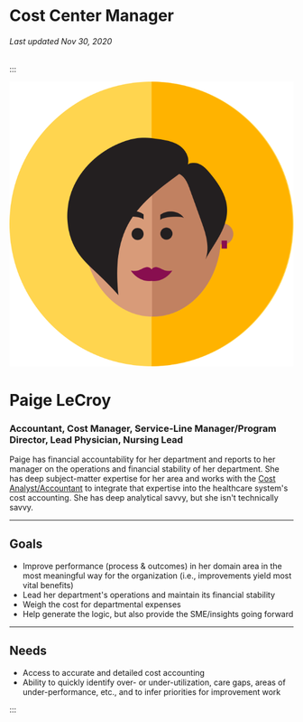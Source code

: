 # Cost Center Manager

###### Last updated Nov 30, 2020

:::

<div class="persona-header">

![Avatar Image](./assets/avatars/avatar11.svg)

<div>

# Paige LeCroy

### Accountant, Cost Manager, Service-Line Manager/Program Director, Lead Physician, Nursing Lead

Paige has financial accountability for her department and reports to her manager on the operations and financial stability of her department. She has deep subject-matter expertise for her area and works with the [Cost Analyst/Accountant](/content/personas/cost-management-director) to integrate that expertise into the healthcare system's cost accounting. She has deep analytical savvy, but she isn't technically savvy.

</div>

</div>

---

## Goals

-   Improve performance (process & outcomes) in her domain area in the most meaningful way for the organization (i.e., improvements yield most vital benefits)
-   Lead her department's operations and maintain its financial stability
-   Weigh the cost for departmental expenses
-   Help generate the logic, but also provide the SME/insights going forward

---

## Needs

-   Access to accurate and detailed cost accounting
-   Ability to quickly identify over- or under-utilization, care gaps, areas of under-performance, etc., and to infer priorities for improvement work

:::
